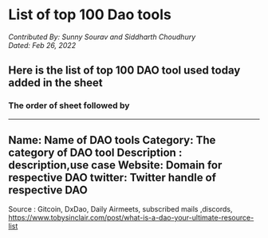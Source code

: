 # List of top 100 Dao tools
_Contributed By: Sunny Sourav and Siddharth Choudhury_  
_Dated: Feb 26, 2022_  
  
## Here is the list of top 100 DAO tool used today added in the sheet

### The order of sheet followed by 

---
Name: Name of DAO tools
Category: The category of DAO tool
Description : description,use case
Website: Domain for respective DAO
twitter: Twitter handle of respective DAO
---

Source : Gitcoin, DxDao, Daily Airmeets, subscribed mails ,discords,
         https://www.tobysinclair.com/post/what-is-a-dao-your-ultimate-resource-list
